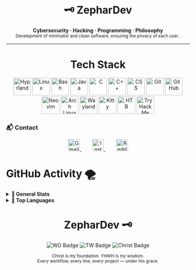 <h1 align="center">🗝️ ZepharDev</h1>

<p align="center">
  <b>Cybersecurity · Hacking · Programming · Philosophy</b><br>
  <sub>Development of minimalist and clean software, ensuring the privacy of each user..</sub>
</p>

---


<h1 align="center">Tech Stack</h1>
<p align="center">
  <img src="https://cdn.jsdelivr.net/gh/devicons/devicon/icons/hyprland/hyprland-original.svg" height="48" alt="Hyprland" />
  <img src="https://cdn.jsdelivr.net/gh/devicons/devicon/icons/linux/linux-original.svg" height="48" alt="Linux" />
  <img src="https://cdn.jsdelivr.net/gh/devicons/devicon/icons/bash/bash-original.svg" height="48" alt="Bash" />
  <img src="https://cdn.jsdelivr.net/gh/devicons/devicon/icons/java/java-original.svg" height="48" alt="Java" />
  <img src="https://cdn.jsdelivr.net/gh/devicons/devicon/icons/c/c-original.svg" height="48" alt="C" />
  <img src="https://cdn.jsdelivr.net/gh/devicons/devicon/icons/cplusplus/cplusplus-original.svg" height="48" alt="C++" />
  <img src="https://cdn.jsdelivr.net/gh/devicons/devicon/icons/css3/css3-original.svg" height="48" alt="CSS" />
  <img src="https://cdn.jsdelivr.net/gh/devicons/devicon/icons/git/git-original.svg" height="48" alt="Git" />
  <img src="https://cdn.jsdelivr.net/gh/devicons/devicon/icons/github/github-original.svg" height="48" alt="GitHub" />
  <img src="https://cdn.jsdelivr.net/gh/devicons/devicon/icons/neovim/neovim-original.svg" height="48" alt="Neovim" />
  <img src="https://cdn.jsdelivr.net/gh/devicons/devicon/icons/archlinux/archlinux-original.svg" height="48" alt="Arch Linux" />
  <img src="https://cdn.jsdelivr.net/gh/devicons/devicon/icons/linux/linux-plain.svg" height="48" alt="Wayland" />
  <img src="https://cdn.jsdelivr.net/gh/devicons/devicon/icons/linux/linux-plain.svg" height="48" alt="Kitty" />
  <img src="https://cdn.jsdelivr.net/gh/devicons/devicon/icons/linux/linux-plain.svg" height="48" alt="HTB" />
  <img src="https://cdn.jsdelivr.net/gh/devicons/devicon/icons/linux/linux-plain.svg" height="48" alt="TryHackMe" />
</p>

### 📬 Contact

<p align="center">
  <a href="mailto:zephardev@gmail.com" title="Gmail" style="margin: 0 15px;">
    <img src="https://cdn.simpleicons.org/gmail/D14836" height="32" alt="Gmail" />
  </a>
  <a href="https://www.instagram.com/zephardev" target="_blank" title="Instagram" style="margin: 0 15px;">
    <img src="https://cdn.simpleicons.org/instagram/E4405F" height="32" alt="Instagram" />
  </a>
  <a href="https://www.reddit.com/user/zephardev" target="_blank" title="Reddit" style="margin: 0 15px;">
    <img src="https://cdn.simpleicons.org/reddit/FF4500" height="32" alt="Reddit" />
  </a>
</p>

<h1>GitHub Activity 🌪️ </h1>

<details>
  <summary><strong>🍂 General Stats</strong></summary>

  <p align="center">
    <img src="https://github-readme-stats.vercel.app/api?username=zephardev&show_icons=true&hide_title=true&hide_border=true&include_all_commits=true&theme=tokyonight&icon_color=7dcfff" alt="GitHub Stats"/>
  </p>
</details>

<details>
  <summary><strong>🦅 Top Languages</strong></summary>

  <p align="center">
    <img src="https://github-readme-stats.vercel.app/api/top-langs/?username=zephardev&layout=compact&hide_border=true&theme=tokyonight&langs_count=8&hide=html,scss" alt="Top Langs"/>
  </p>
</details>



<h1 align="center">ZepharDev 🗝️</h1>

<p align="center">
  <img src="https://img.shields.io/badge/WO-Workflow_Optimization-cba6f7?style=for-the-badge&labelColor=1e1e2e&logo=awesome&logoColor=white" alt="WO Badge" />
  <img src="https://img.shields.io/badge/TW-True_Work-89b4fa?style=for-the-badge&labelColor=1e1e2e&logo=github-actions&logoColor=white" alt="TW Badge" />
  <img src="https://img.shields.io/badge/✝️-Christ%20is%20King-f5c2e7?style=for-the-badge&labelColor=1e1e2e&logoColor=white" alt="Christ Badge" />
</p>

<p align="center">
  <sub>Christ is my foundation. YHWH is my wisdom.<br>
  Every workflow, every line, every project — under His grace.</sub>
</p>
